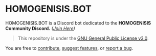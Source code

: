 # HOMOGENISIS.BOT
HOMOGENISIS.BOT is a Discord bot dedicated to the **HOMOGENISIS Community Discord.** *([Join Here](https://discord.gg/RyMkFzywsT))*

> This repository is under the [GNU General Public License v3.0](./LICENSE).

You are free to [contribute](https://github.com/jacobhumston/HOMOGENISIS.BOT/pulls), [suggest features](https://github.com/jacobhumston/HOMOGENISIS.BOT/issues/new?assignees=jacobhumston&labels=enhancement&template=feature_request.md&title=%5BFEATURE+REQUEST%5D+%3CTitle%3E), or [report a bug](https://github.com/jacobhumston/HOMOGENISIS.BOT/issues/new?assignees=jacobhumston&labels=bug&template=bug_report.md&title=%5BBUG%5D+%3CTitle%3E).
